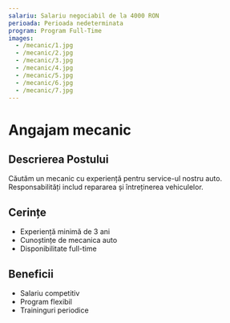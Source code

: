 ```yaml
---
salariu: Salariu negociabil de la 4000 RON
perioada: Perioada nedeterminata
program: Program Full-Time
images:
  - /mecanic/1.jpg
  - /mecanic/2.jpg
  - /mecanic/3.jpg
  - /mecanic/4.jpg
  - /mecanic/5.jpg
  - /mecanic/6.jpg
  - /mecanic/7.jpg
---
```


# Angajam mecanic

## Descrierea Postului

Căutăm un mecanic cu experiență pentru service-ul nostru auto. Responsabilități includ repararea și întreținerea vehiculelor.

## Cerințe

- Experiență minimă de 3 ani
- Cunoștințe de mecanica auto
- Disponibilitate full-time

## Beneficii

- Salariu competitiv
- Program flexibil
- Traininguri periodice
